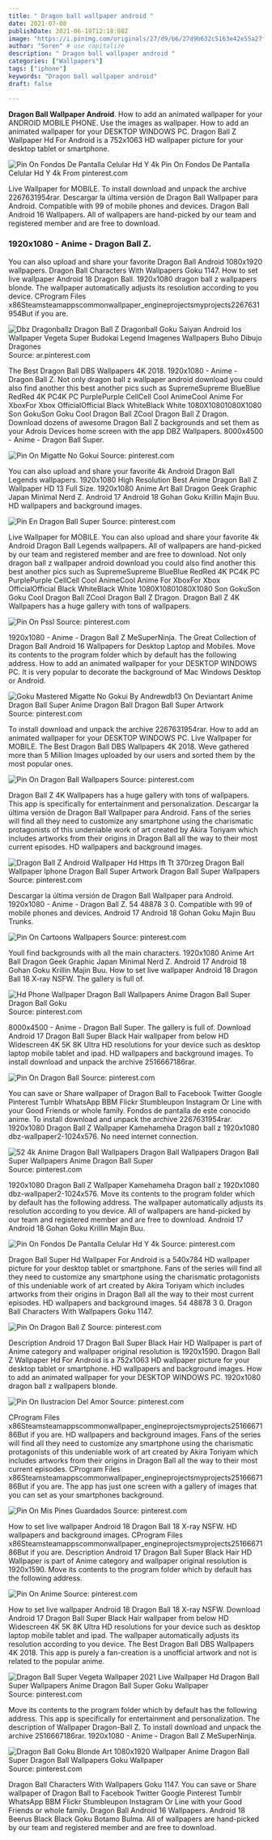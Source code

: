 ```yaml
---
title: " Dragon ball wallpaper android "
date: 2021-07-08
publishDate: 2021-06-19T12:18:08Z
image: "https://i.pinimg.com/originals/27/d9/b6/27d9b632c5163e42e55a27f8d26ce182.jpg"
author: "Soren" # use capitalize
description: " Dragon ball wallpaper android "
categories: ["Wallpapers"]
tags: ["iphone"]
keywords: "Dragon ball wallpaper android"
draft: false

---
```



**Dragon Ball Wallpaper Android**. How to add an animated wallpaper for your ANDROID MOBILE PHONE. Use the images as wallpaper. How to add an animated wallpaper for your DESKTOP WINDOWS PC. Dragon Ball Z Wallpaper Hd For Android is a 752x1063 HD wallpaper picture for your desktop tablet or smartphone.

![Pin On Fondos De Pantalla Celular Hd Y 4k](https://i.pinimg.com/originals/49/b4/86/49b4861ef4035d230c2b09b2f640c7f0.jpg "Pin On Fondos De Pantalla Celular Hd Y 4k")
Pin On Fondos De Pantalla Celular Hd Y 4k From pinterest.com


Live Wallpaper for MOBILE. To install download and unpack the archive 2267631954rar. Descargar la última versión de Dragon Ball Wallpaper para Android. Compatible with 99 of mobile phones and devices. Dragon Ball Android 16 Wallpapers. All of wallpapers are hand-picked by our team and registered member and are free to download.

### 1920x1080 - Anime - Dragon Ball Z.

You can also upload and share your favorite Dragon Ball Android 1080x1920 wallpapers. Dragon Ball Characters With Wallpapers Goku 1147. How to set live wallpaper Android 18 Dragon Ball. 1920x1080 dragon ball z wallpapers blonde. The wallpaper automatically adjusts its resolution according to you device. CProgram Files x86Steamsteamappscommonwallpaper_engineprojectsmyprojects2267631954But if you are.


![Dbz Dragonballz Dragon Ball Z Dragonball Goku Saiyan Android Ios Wallpaper Vegeta Super Budokai Legend Imagenes Wallpapers Buho Dibujo Dragones](https://i.pinimg.com/originals/d6/e1/cb/d6e1cb2359d281966e56d9f44237baf2.jpg "Dbz Dragonballz Dragon Ball Z Dragonball Goku Saiyan Android Ios Wallpaper Vegeta Super Budokai Legend Imagenes Wallpapers Buho Dibujo Dragones")
Source: ar.pinterest.com

The Best Dragon Ball DBS Wallpapers 4K 2018. 1920x1080 - Anime - Dragon Ball Z. Not only dragon ball z wallpaper android download you could also find another this best another pics such as SupremeSupreme BlueBlue RedRed 4K PC4K PC PurplePurple CellCell Cool AnimeCool Anime For XboxFor Xbox OfficialOfficial Black WhiteBlack White 1080X10801080X1080 Son GokuSon Goku Cool Dragon Ball ZCool Dragon Ball Z Dragon. Download dozens of awesome Dragon Ball Z backgrounds and set them as your Adrois Devices home screen with the app DBZ Wallpapers. 8000x4500 - Anime - Dragon Ball Super.

![Pin On Migatte No Gokui](https://i.pinimg.com/originals/c1/3c/2f/c13c2fb635c61343b3827f93df4264e7.jpg "Pin On Migatte No Gokui")
Source: pinterest.com

You can also upload and share your favorite 4k Android Dragon Ball Legends wallpapers. 1920x1080 High Resolution Best Anime Dragon Ball Z Wallpaper HD 13 Full Size. 1920x1080 Anime Art Ball Dragon Geek Graphic Japan Minimal Nerd Z. Android 17 Android 18 Gohan Goku Krillin Majin Buu. HD wallpapers and background images.

![Pin En Dragon Ball Super](https://i.pinimg.com/originals/e2/14/50/e2145066d66d180ac54a439160b273fe.jpg "Pin En Dragon Ball Super")
Source: pinterest.com

Live Wallpaper for MOBILE. You can also upload and share your favorite 4k Android Dragon Ball Legends wallpapers. All of wallpapers are hand-picked by our team and registered member and are free to download. Not only dragon ball z wallpaper android download you could also find another this best another pics such as SupremeSupreme BlueBlue RedRed 4K PC4K PC PurplePurple CellCell Cool AnimeCool Anime For XboxFor Xbox OfficialOfficial Black WhiteBlack White 1080X10801080X1080 Son GokuSon Goku Cool Dragon Ball ZCool Dragon Ball Z Dragon. Dragon Ball Z 4K Wallpapers has a huge gallery with tons of wallpapers.

![Pin On Pssl](https://i.pinimg.com/originals/84/84/ef/8484effe71ddae6249929b10f1f8fbb0.jpg "Pin On Pssl")
Source: pinterest.com

1920x1080 - Anime - Dragon Ball Z MeSuperNinja. The Great Collection of Dragon Ball Android 16 Wallpapers for Desktop Laptop and Mobiles. Move its contents to the program folder which by default has the following address. How to add an animated wallpaper for your DESKTOP WINDOWS PC. It is very popular to decorate the background of Mac Windows Desktop or Android.

![Goku Mastered Migatte No Gokui By Andrewdb13 On Deviantart Anime Dragon Ball Super Anime Dragon Ball Dragon Ball Super Artwork](https://i.pinimg.com/736x/7d/f0/e3/7df0e308493e8b59c13caa760e6992aa.jpg "Goku Mastered Migatte No Gokui By Andrewdb13 On Deviantart Anime Dragon Ball Super Anime Dragon Ball Dragon Ball Super Artwork")
Source: pinterest.com

To install download and unpack the archive 2267631954rar. How to add an animated wallpaper for your DESKTOP WINDOWS PC. Live Wallpaper for MOBILE. The Best Dragon Ball DBS Wallpapers 4K 2018. Weve gathered more than 5 Million Images uploaded by our users and sorted them by the most popular ones.

![Pin On Dragon Ball Wallpapers](https://i.pinimg.com/originals/d8/e0/47/d8e04707fe44b993ccf2d0e508d23aaf.jpg "Pin On Dragon Ball Wallpapers")
Source: pinterest.com

Dragon Ball Z 4K Wallpapers has a huge gallery with tons of wallpapers. This app is specifically for entertainment and personalization. Descargar la última versión de Dragon Ball Wallpaper para Android. Fans of the series will find all they need to customize any smartphone using the charismatic protagonists of this undeniable work of art created by Akira Toriyam which includes artworks from their origins in Dragon Ball all the way to their most current episodes. HD wallpapers and background images.

![Dragon Ball Z Android Wallpaper Hd Https Ift Tt 370rzeg Dragon Ball Wallpaper Iphone Dragon Ball Super Artwork Dragon Ball Super Wallpapers](https://i.pinimg.com/originals/af/f5/91/aff591fc58a15c6ac1ea71d55e513eba.jpg "Dragon Ball Z Android Wallpaper Hd Https Ift Tt 370rzeg Dragon Ball Wallpaper Iphone Dragon Ball Super Artwork Dragon Ball Super Wallpapers")
Source: pinterest.com

Descargar la última versión de Dragon Ball Wallpaper para Android. 1920x1080 - Anime - Dragon Ball Z. 54 48878 3 0. Compatible with 99 of mobile phones and devices. Android 17 Android 18 Gohan Goku Majin Buu Trunks.

![Pin On Cartoons Wallpapers](https://i.pinimg.com/originals/66/c4/1a/66c41ae312e460e8c7ea8d3e6ddf0bea.jpg "Pin On Cartoons Wallpapers")
Source: pinterest.com

Youll find backgrounds with all the main characters. 1920x1080 Anime Art Ball Dragon Geek Graphic Japan Minimal Nerd Z. Android 17 Android 18 Gohan Goku Krillin Majin Buu. How to set live wallpaper Android 18 Dragon Ball 18 X-ray NSFW. The gallery is full of.

![Hd Phone Wallpaper Dragon Ball Wallpapers Anime Dragon Ball Super Dragon Ball Goku](https://i.pinimg.com/736x/cc/53/6d/cc536daf775c525d43029864d0bac546.jpg "Hd Phone Wallpaper Dragon Ball Wallpapers Anime Dragon Ball Super Dragon Ball Goku")
Source: pinterest.com

8000x4500 - Anime - Dragon Ball Super. The gallery is full of. Download Android 17 Dragon Ball Super Black Hair wallpaper from below HD Widescreen 4K 5K 8K Ultra HD resolutions for your device such as desktop laptop mobile tablet and ipad. HD wallpapers and background images. To install download and unpack the archive 2516667186rar.

![Pin On Dragon Ball](https://i.pinimg.com/originals/d6/54/fc/d654fc2236dd02599b7abd4783a93c34.jpg "Pin On Dragon Ball")
Source: pinterest.com

You can save or Share wallpaper of Dragon Ball to Facebook Twitter Google Pinterest Tumblr WhatsApp BBM Flickr Stumbleupon Instagram Or Line with your Good Friends or whole family. Fondos de pantalla de este conocido anime. To install download and unpack the archive 2267631954rar. 1920x1080 Dragon Ball Z Wallpaper Kamehameha Dragon ball z 1920x1080 dbz-wallpaper2-1024x576. No need internet connection.

![52 4k Anime Dragon Ball Wallpapers Dragon Ball Wallpapers Dragon Ball Super Wallpapers Anime Dragon Ball Super](https://i.pinimg.com/474x/08/56/10/0856100913b778c8956606338f35cbc2.jpg "52 4k Anime Dragon Ball Wallpapers Dragon Ball Wallpapers Dragon Ball Super Wallpapers Anime Dragon Ball Super")
Source: pinterest.com

1920x1080 Dragon Ball Z Wallpaper Kamehameha Dragon ball z 1920x1080 dbz-wallpaper2-1024x576. Move its contents to the program folder which by default has the following address. The wallpaper automatically adjusts its resolution according to you device. All of wallpapers are hand-picked by our team and registered member and are free to download. Android 17 Android 18 Gohan Goku Krillin Majin Buu.

![Pin On Fondos De Pantalla Celular Hd Y 4k](https://i.pinimg.com/originals/49/b4/86/49b4861ef4035d230c2b09b2f640c7f0.jpg "Pin On Fondos De Pantalla Celular Hd Y 4k")
Source: pinterest.com

Dragon Ball Super Hd Wallpaper For Android is a 540x784 HD wallpaper picture for your desktop tablet or smartphone. Fans of the series will find all they need to customize any smartphone using the charismatic protagonists of this undeniable work of art created by Akira Toriyam which includes artworks from their origins in Dragon Ball all the way to their most current episodes. HD wallpapers and background images. 54 48878 3 0. Dragon Ball Characters With Wallpapers Goku 1147.

![Pin On Dragon Ball Z](https://i.pinimg.com/originals/a2/09/45/a20945881ef3d163968e610c3668a959.jpg "Pin On Dragon Ball Z")
Source: pinterest.com

Description Android 17 Dragon Ball Super Black Hair HD Wallpaper is part of Anime category and wallpaper original resolution is 1920x1590. Dragon Ball Z Wallpaper Hd For Android is a 752x1063 HD wallpaper picture for your desktop tablet or smartphone. HD wallpapers and background images. How to add an animated wallpaper for your DESKTOP WINDOWS PC. 1920x1080 dragon ball z wallpapers blonde.

![Pin On Ilustracion Del Amor](https://i.pinimg.com/564x/13/7f/16/137f16cbe9858a7b9dfa69a2a6ebfeae.jpg "Pin On Ilustracion Del Amor")
Source: pinterest.com

CProgram Files x86Steamsteamappscommonwallpaper_engineprojectsmyprojects2516667186But if you are. HD wallpapers and background images. Fans of the series will find all they need to customize any smartphone using the charismatic protagonists of this undeniable work of art created by Akira Toriyam which includes artworks from their origins in Dragon Ball all the way to their most current episodes. CProgram Files x86Steamsteamappscommonwallpaper_engineprojectsmyprojects2516667186But if you are. The app has just one screen with a gallery of images that you can set as your smartphones background.

![Pin On Mis Pines Guardados](https://i.pinimg.com/originals/36/cb/35/36cb35ce30e9e4934dc847e179317864.png "Pin On Mis Pines Guardados")
Source: pinterest.com

How to set live wallpaper Android 18 Dragon Ball 18 X-ray NSFW. HD wallpapers and background images. CProgram Files x86Steamsteamappscommonwallpaper_engineprojectsmyprojects2516667186But if you are. Description Android 17 Dragon Ball Super Black Hair HD Wallpaper is part of Anime category and wallpaper original resolution is 1920x1590. Move its contents to the program folder which by default has the following address.

![Pin On Anime](https://i.pinimg.com/originals/d0/00/c5/d000c5b83e7a381d44d236f9caa7e87c.jpg "Pin On Anime")
Source: pinterest.com

How to set live wallpaper Android 18 Dragon Ball 18 X-ray NSFW. Download Android 17 Dragon Ball Super Black Hair wallpaper from below HD Widescreen 4K 5K 8K Ultra HD resolutions for your device such as desktop laptop mobile tablet and ipad. The wallpaper automatically adjusts its resolution according to you device. The Best Dragon Ball DBS Wallpapers 4K 2018. This app is purely a fan-creation is a unofficial artwork and not is related to the popular anime.

![Dragon Ball Super Vegeta Wallpaper 2021 Live Wallpaper Hd Dragon Ball Super Wallpapers Anime Dragon Ball Super Goku Wallpaper](https://i.pinimg.com/originals/75/98/a8/7598a8683325a7dde97ca1632cb3dae3.jpg "Dragon Ball Super Vegeta Wallpaper 2021 Live Wallpaper Hd Dragon Ball Super Wallpapers Anime Dragon Ball Super Goku Wallpaper")
Source: pinterest.com

Move its contents to the program folder which by default has the following address. This app is specifically for entertainment and personalization. The description of Wallpaper Dragon-Ball Z. To install download and unpack the archive 2516667186rar. 1920x1080 - Anime - Dragon Ball Z MeSuperNinja.

![Dragon Ball Goku Blonde Art 1080x1920 Wallpaper Anime Dragon Ball Super Dragon Ball Wallpapers Goku Wallpaper](https://i.pinimg.com/originals/27/d9/b6/27d9b632c5163e42e55a27f8d26ce182.jpg "Dragon Ball Goku Blonde Art 1080x1920 Wallpaper Anime Dragon Ball Super Dragon Ball Wallpapers Goku Wallpaper")
Source: pinterest.com

Dragon Ball Characters With Wallpapers Goku 1147. You can save or Share wallpaper of Dragon Ball to Facebook Twitter Google Pinterest Tumblr WhatsApp BBM Flickr Stumbleupon Instagram Or Line with your Good Friends or whole family. Dragon Ball Android 16 Wallpapers. Android 18 Beerus Black Black Goku Botamo Bulma. All of wallpapers are hand-picked by our team and registered member and are free to download.

